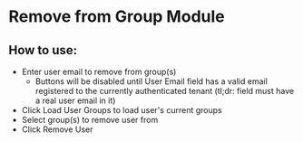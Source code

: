 # Remove from Group Module

## How to use:
* Enter user email to remove from group(s)
  * Buttons will be disabled until User Email field has a valid email registered to the currently authenticated tenant (tl;dr: field must have a real user email in it)
* Click Load User Groups to load user's current groups
* Select group(s) to remove user from
* Click Remove User
